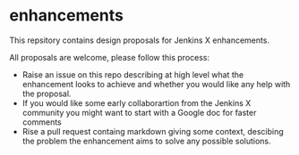 # enhancements

This repsitory contains design proposals for Jenkins X enhancements.

All proposals are welcome, please follow this process:

- Raise an issue on this repo describing at high level what the enhancement looks to achieve and whether you would like any help with the proposal.
- If you would like some early collaborartion from the Jenkins X community you might want to start with a Google doc for faster comments
- Rise a pull request containg markdown giving some context, descibing the problem the enhancement aims to solve any possible solutions.